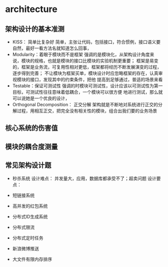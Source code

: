 # architecture

## 架构设计的基本准测
* KISS： 简单比复杂好
简单，主张让代码，包括接口，符合惯例，接口语义要自然，最好一看方法名就知道怎么回事，
* Modularity：着眼于模块而不是框架
强调的是模块化，从架构设计角度来说，模块的规格，也就是模块的接口比模块的实验机制更重要；
框架是易变的，框架是业务流，可复用性相对更低，框架都将经历不断发展演变的过程，逐步得到完善；
不让模块为框架买单，模块设计时应忽略框架的存在，认真审视模块的接口，发现其中的约束条件，把他
提高到足够通过，普适的场景来看
* Testable：保证可测试性
强调的时模块可测试性，设计应该以可测试性为第一目标，可测试性往往意味着低耦合，一个模块可以很方便
地进行测试，那么就可以说她是一个优良的设计，
* Orthogonal Decomposition： 正交分解
架构就是不断地对系统进行正交的分解过程，用相互正交，把完全没有相关性的模块，组合出我们要的业务场景

## 核心系统的伤害值

## 模块的耦合度测量


## 常见架构设计题
* 秒杀系统
设计难点：
  并发量大，应用，数据库都承受不了；超卖问题
设计要点：
  
* 短链接系统
* 高并发的红包系统
* 分布式ID生成系统
* 分布式限流
* 分布式定时任务
* 新浪微博推送
* 大文件有限内存排序
